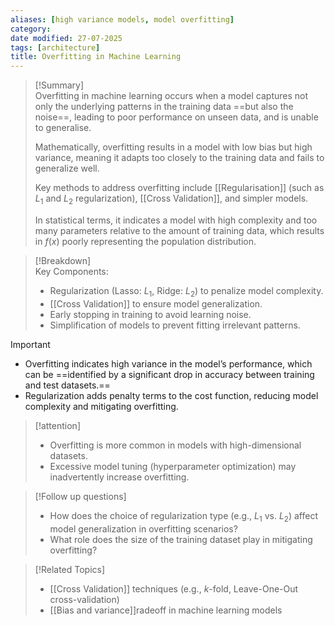 ```yaml
---
aliases: [high variance models, model overfitting]
category:
date modified: 27-07-2025
tags: [architecture]
title: Overfitting in Machine Learning
---
```


>[!Summary]  
> Overfitting in machine learning occurs when a model captures not only the underlying patterns in the training data ==but also the noise==, leading to poor performance on unseen data, and is unable to generalise.
> 
>Mathematically, overfitting results in a model with low bias but high variance, meaning it adapts too closely to the training data and fails to generalize well.
>
>Key methods to address overfitting include [[Regularisation]] (such as $L_1$ and $L_2$ regularization), [[Cross Validation]], and simpler models.
>
>In statistical terms, it indicates a model with high complexity and too many parameters relative to the amount of training data, which results in $f(x)$ poorly representing the population distribution.

>[!Breakdown]  
> Key Components:  
> - Regularization (Lasso: $L_1$, Ridge: $L_2$) to penalize model complexity.  
> - [[Cross Validation]] to ensure model generalization.  
> - Early stopping in training to avoid learning noise.  
> - Simplification of models to prevent fitting irrelevant patterns.

>[!important]  
> - Overfitting indicates high variance in the model’s performance, which can be ==identified by a significant drop in accuracy between training and test datasets.==  
> - Regularization adds penalty terms to the cost function, reducing model complexity and mitigating overfitting.

>[!attention]  
> - Overfitting is more common in models with high-dimensional datasets.  
> - Excessive model tuning (hyperparameter optimization) may inadvertently increase overfitting.

>[!Follow up questions]  
> - How does the choice of regularization type (e.g., $L_1$ vs. $L_2$) affect model generalization in overfitting scenarios?  
> - What role does the size of the training dataset play in mitigating overfitting?

>[!Related Topics]  
> - [[Cross Validation]] techniques (e.g., $k$-fold, Leave-One-Out cross-validation)  
> - [[Bias and variance]]radeoff in machine learning models  
